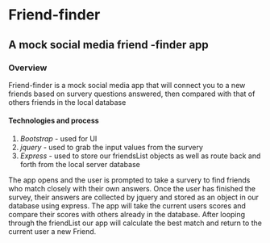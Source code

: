 # Friend-finder
## A mock social media friend -finder app

### Overview
  Friend-finder is a mock social media app that will connect you to a new friends based on survery questions answered, then 
  compared with that of others friends in the local database
  
#### Technologies and process
  1. _Bootstrap_ - used for UI
  2. _jquery_ - used to grab the input values from the survery
  3. _Express_ - used to store our friendsList objects as well as route back and forth from the local server database
  
  The app opens and the user is prompted to take a survery to find friends who match closely with their own answers. Once the 
  user has finished the survey, their answers are collected by jquery and stored as an object in our database using express.
  The app will take the current users scores and compare their scores with others already in the database. After looping 
  through the friendList our app will calculate the best match and return to the current user a new Friend.
  
  
